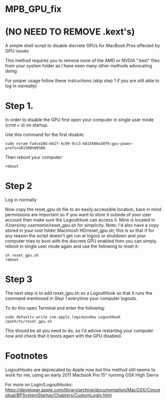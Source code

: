 # MPB_GPU_fix
# (NO NEED TO REMOVE .kext's)
A simple shell script to disable discrete GPUs for MacBook Pros affected by GPU issues

This method requires you to remove none of the AMD or NVDIA ".kext" files from your system folder as I have seen many other methods advocating doing

For proper usage follow these instructions (skip step 1 if you are still able to log in normally)

# Step 1.

In order to disable the GPU first open your computer in single user mode (cmd + s) on startup.

Use this command for the first disable:
```
sudo nvram fa4ce28d-b62f-4c99-9cc3-6815686e30f9:gpu-power-prefs=%01%00%00%00
```
Then reboot your computer:
```
reboot
```

# Step 2

Log in normally

Now copy the reset_gpu.sh file to an easily accessible location, bare in mind permissions are important so if you want to store it outside of your user account then make sure the LogoutHook can access it. Mine is located in /Users/*my username*/reset_gpu.sh for simplicity.
Note: I'd also have a copy stored in your root folder Macintosh HD/reset_gpu.sh; this is so that if for any reason the script doesn't get run at logout or shutdown and your computer tries to boot with the discrete GPU enabled then you can simply reboot in single user mode again and use the following to reset it:
```
sh reset_gpu.sh
reboot
```

# Step 3
The next step is to add reset_gpu.sh as a LogoutHook so that it runs the command mentioned in *Step 1* everytime your computer logouts.

To do this open Terminal and enter the following:
```
sudo defaults write com.apple.loginwindow LogoutHook /path/to/reset_gpu.sh
```
This should be all you need to do, so I'd advise restarting your computer now and check that it boots again with the GPU disabled.

# Footnotes
LogoutHooks are deprecated by Apple now but this method still seems to work for me, using an early 2011 Macbook Pro 15" running OSX High Sierra

For more on Login/LogoutHooks:
https://developer.apple.com/library/archive/documentation/MacOSX/Conceptual/BPSystemStartup/Chapters/CustomLogin.html

